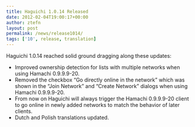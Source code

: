 ```yaml
---
title: Haguichi 1.0.14 Released
date: 2012-02-04T19:00:17+00:00
author: ztefn
layout: post
permalink: /news/release1014/
tags: ['10', release, translation]
---
```

Haguichi 1.0.14 reached solid ground dragging along these updates:

  * Improved ownership detection for lists with multiple networks when using Hamachi 0.9.9.9-20.
  * Removed the checkbox &#8220;Go directly online in the network&#8221; which was shown in the &#8220;Join Network&#8221; and &#8220;Create Network&#8221; dialogs when using Hamachi 0.9.9.9-20.
  * From now on Haguichi will always trigger the Hamachi 0.9.9.9-20 client to go online in newly added networks to match the behavior of later clients.
  * Dutch and Polish translations updated.
